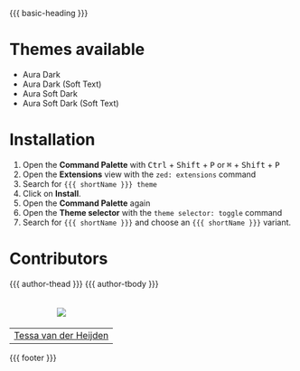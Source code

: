 {{{ basic-heading }}}

# Themes available

- Aura Dark
- Aura Dark (Soft Text)
- Aura Soft Dark
- Aura Soft Dark (Soft Text)

# Installation

1. Open the **Command Palette** with <kbd>Ctrl</kbd> + <kbd>Shift</kbd> + <kbd>P</kbd> or <kbd>⌘</kbd> + <kbd>Shift</kbd> + <kbd>P</kbd>
2. Open the **Extensions** view with the `zed: extensions` command
3. Search for `{{{ shortName }}} theme`
4. Click on **Install**.
5. Open the **Command Palette** again
6. Open the **Theme selector** with the `theme selector: toggle` command
7. Search for `{{{ shortName }}}` and choose an `{{{ shortName }}}` variant.

# Contributors

<table>
  <thead>
    <tr>
    <td valign="bottom"><p align="center">
        <a href="https://github.com/dustessavdh">
          <img src="https://github.com/dustessavdh.png?size=100" align="center" />
        </a>
      </p></td>
      {{{ author-thead }}}
    </tr>
  </thead>

  <tbody>    <tr>
      <td><a href="https://github.com/dustessavdh">Tessa van der Heijden</a></td>
      {{{ author-tbody }}}
    </tr>
  </tbody>
</table>

{{{ footer }}}

